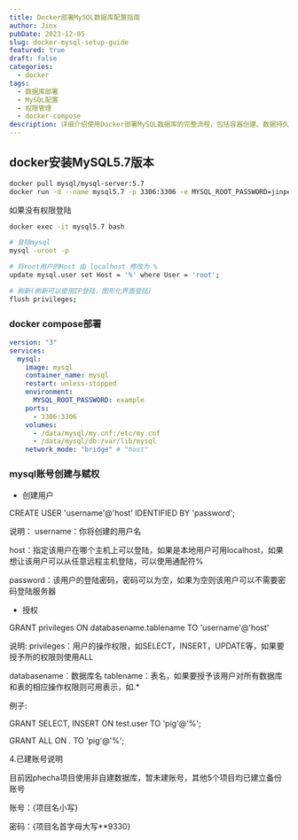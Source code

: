 ```yaml
---
title: Docker部署MySQL数据库配置指南
author: Jinx
pubDate: 2023-12-05
slug: docker-mysql-setup-guide
featured: true
draft: false
categories:
  - docker
tags:
  - 数据库部署
  - MySQL配置
  - 权限管理
  - docker-compose
description: 详细介绍使用Docker部署MySQL数据库的完整流程，包括容器创建、数据持久化、用户权限配置、远程访问设置以及Docker Compose编排的最佳实践
---
```


<!-- more -->

## docker安装MySQL5.7版本

```bash
docker pull mysql/mysql-server:5.7
docker run -d --name mysql5.7 -p 3306:3306 -e MYSQL_ROOT_PASSWORD=jinpeng1030 mysql/mysql-server:5.7
```

如果没有权限登陆

```bash
docker exec -it mysql5.7 bash

# 登陆mysql
mysql -uroot -p

# 将root用户的Host 由 localhost 修改为 %
update mysql.user set Host = '%' where User = 'root';

# 刷新(刷新可以使用IP登陆，图形化界面登陆)
flush privileges;
```

### docker compose部署

```yml
version: "3"
services:
  mysql:
    image: mysql
    container_name: mysql
    restart: unless-stopped
    environment:
      MYSQL_ROOT_PASSWORD: example
    ports:
      - 3306:3306
    volumes:
      - /data/mysql/my.cnf:/etc/my.cnf
      - /data/mysql/db:/var/lib/mysql
    network_mode: "bridge" # "host"
```

### mysql账号创建与赋权

- 创建用户

CREATE USER 'username'@'host' IDENTIFIED BY 'password';

说明： username：你将创建的用户名

host：指定该用户在哪个主机上可以登陆，如果是本地用户可用localhost，如果想让该用户可以从任意远程主机登陆，可以使用通配符%

password：该用户的登陆密码，密码可以为空，如果为空则该用户可以不需要密码登陆服务器

- 授权

GRANT privileges ON databasename.tablename TO 'username'@'host'

说明: privileges：用户的操作权限，如SELECT，INSERT，UPDATE等，如果要授予所的权限则使用ALL

databasename：数据库名 tablename：表名，如果要授予该用户对所有数据库和表的相应操作权限则可用表示，如.\*

例子:

GRANT SELECT, INSERT ON test.user TO 'pig'@'%';

GRANT ALL ON _._ TO 'pig'@'%';

4.已建账号说明

目前因phecha项目使用非自建数据库，暂未建账号，其他5个项目均已建立备份账号

账号：{项目名小写}

密码：{项目名首字母大写\*\*9330}
